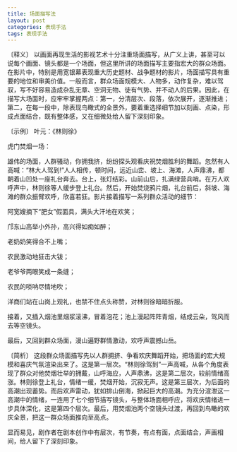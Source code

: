 ```yaml
---
title: 场面描写法
layout: post
categories: 表现手法
tags: 表现手法
---
```


〔释义〕 以画面再现生活的影视艺术十分注重场面描写，从广义上讲，甚至可以说每个画面、镜头都是一个场面，但这里所讲的场面描写主要指宏大的群众场面。在影片中，特别是用宽银幕表现重大历史题材、战争题材的影片，场面描写具有重要的地位和审美价值。一般而言，群众场面规模大、人物多，动作复杂，难以驾驭，写不好容易造成杂乱无章、空洞无物、徒有气势、并不动人的后果。因此，在描写大场面时，应牢牢掌握两点：第一，分清层次、段落，依次展开，逐渐推进；第二，在每一段中，除表现鸟瞰式的全景外，要着重选择细节加以刻画、点染，形成点面结合，既有整体感，又在细微处给人留下深刻印象。

〔示例〕 叶元：《林则徐》

虎门焚烟一场：

雄伟的场面，人群骚动，你拥我挤，纷纷探头观看庆祝焚烟胜利的舞蹈。忽然有人高喊：“林大人驾到!”人人相传，顿时间，远近山峦、坡上、海滩，人声鼎沸，都朝着山凹处一座礼台奔去。台上，张灯结彩。山前山后，扎满绿营兵哨。在万人欢呼声中，林则徐等人缓步登上礼台。然后，开始焚烧鸦片烟，礼台前后，斜坡、海滩的群众振臂欢呼，欣喜若狂。影片接着描写一系列群众活动的细节：

阿宽嫂摘下“肥女”假面具，满头大汗地在欢笑；

邝东山高举小外孙，高兴得如痴如醉；

老奶奶笑得合不上嘴；

农民激动地狂击大钹；

老爷爷两眼笑成一条缝；

农民的唢呐尽情地吹；

洋商们站在山岗上观礼，也禁不住点头称赞，对林则徐暗暗折服。

接着，又插入烟池里烟浆滚沸，冒着泡花；池上漫起阵阵青烟，结成云朵，驾风而去等空镜头。

最后，又回到群众场面，漫山遍野群情激动，欢呼声震撼山岳。

〔简析〕 这段群众场面描写先以人群拥挤、争看欢庆舞蹈开始，把场面的宏大规模和喜庆气氛渲染出来了。这是第一层次。“林则徐驾到”一声高喊，从各个角度表现了群众对他焚烟壮举的拥戴，山呼海应，人声鼎沸，这是第二层次，较前情绪高涨。林则徐登上礼台，情绪一缓，焚烟开始，沉寂无声。这是第三层次，为后面的高潮出现蓄势。而后欢声雷动，犹如排山倒海，掀起巨大的高潮。为充分渲泄这一高潮中的情绪，一连用了七个细节描写镜头，与整体场面相呼应，将欢庆情绪进一步具体深化，这是第四个层次。最后，用焚烟池两个空镜头过渡，再回到鸟瞰的欢庆全景，把这一群众场面推向至高点。

显而易见，剧作者在剧本创作中有层次，有节奏，有点有面，点面结合，声画相间，给人留下了深刻印象。 